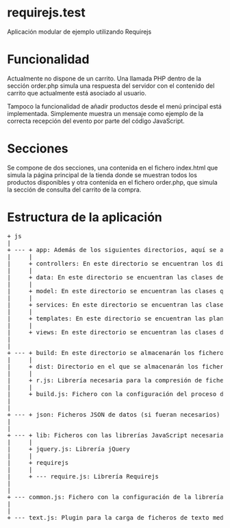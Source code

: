 requirejs.test
==============

Aplicación modular de ejemplo utilizando Requirejs

Funcionalidad
=============

Actualmente no dispone de un carrito. Una llamada PHP dentro de la sección
order.php simula una respuesta del servidor con el contenido del carrito que
actualmente está asociado al usuario.

Tampoco la funcionalidad de añadir productos desde el menú principal está
implementada. Simplemente muestra un mensaje como ejemplo de la correcta
recepción del evento por parte del código JavaScript.

Secciones
=========

Se compone de dos secciones, una contenida en el fichero index.html que simula
la página principal de la tienda donde se muestran todos los productos
disponibles y otra contenida en el fichero order.php, que simula la sección
de consulta del carrito de la compra.

Estructura de la aplicación
===========================
<pre>
+ js
|
+ --- + app: Además de los siguientes directorios, aquí se almacenarán los ficheros con los métodos main de cada sección
|     |
|     + controllers: En este directorio se encuentran los distintos controladores de la aplicación
|     |
|     + data: En este directorio se encuentran las clases de la capa de datos que se encargan de insertar/obtener/modificar/eliminar información
|     |
|     + model: En este directorio se encuentran las clases que modelan las entidades que manejará la aplicación
|     |
|     + services: En este directorio se encuentran las clases de la capa de negocio
|     |
|     + templates: En este directorio se encuentran las plantillas HTML utilizadas para renderizar contenidos en la capa de la vista
|     |
|     + views: En este directorio se encuentran las clases de la capa de vista
|
|
+ --- + build: En este directorio se almacenarán los ficheros comprimidos tras la compresión. Contendrá lo siguiente
|     |
|     + dist: Directorio en el que se almacenarán los ficheros comprimidos
|     |
|     + r.js: Librería necesaria para la compresión de ficheros.
|     |
|     + build.js: Fichero con la configuración del proceso de compresión.
|
|
+ --- + json: Ficheros JSON de datos (si fueran necesarios)
|
|
+ --- + lib: Ficheros con las librerías JavaScript necesarias. Contendrá al menos las aquí definidas
|     |
|     + jquery.js: Librería jQuery
|     |
|     + requirejs
|     |
|     + --- require.js: Librería Requirejs
|
|
+ --- common.js: Fichero con la configuración de la librería Requirejs
|
|
+ --- text.js: Plugin para la carga de ficheros de texto mediante Requirejs
</pre>